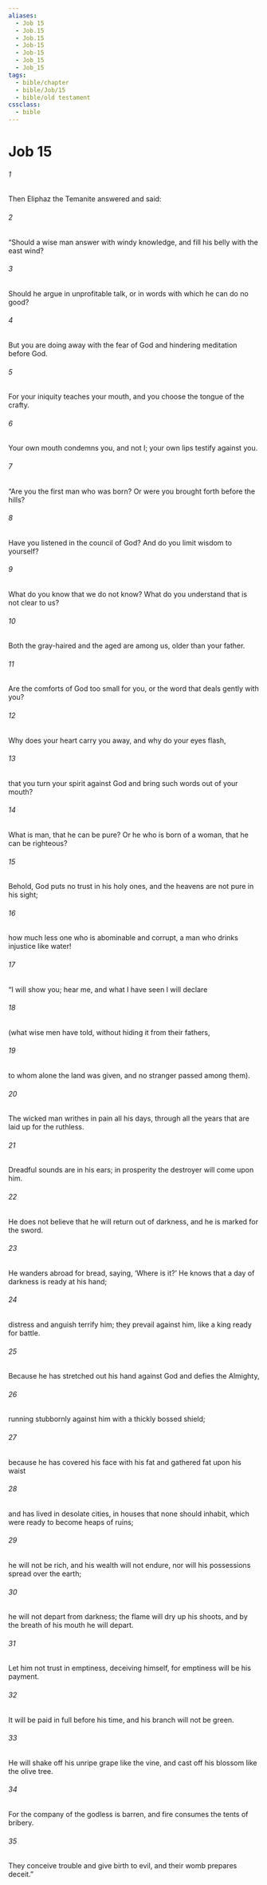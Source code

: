 ```yaml
---
aliases:
  - Job 15
  - Job.15
  - Job.15
  - Job-15
  - Job-15
  - Job_15
  - Job_15
tags:
  - bible/chapter
  - bible/Job/15
  - bible/old testament
cssclass:
  - bible
---
```


# Job 15

###### 1
Then Eliphaz the Temanite answered and said:
###### 2
“Should a wise man answer with windy knowledge, and fill his belly with the east wind?
###### 3
Should he argue in unprofitable talk, or in words with which he can do no good?
###### 4
But you are doing away with the fear of God and hindering meditation before God.
###### 5
For your iniquity teaches your mouth, and you choose the tongue of the crafty.
###### 6
Your own mouth condemns you, and not I; your own lips testify against you.
###### 7
“Are you the first man who was born? Or were you brought forth before the hills?
###### 8
Have you listened in the council of God? And do you limit wisdom to yourself?
###### 9
What do you know that we do not know? What do you understand that is not clear to us?
###### 10
Both the gray-haired and the aged are among us, older than your father.
###### 11
Are the comforts of God too small for you, or the word that deals gently with you?
###### 12
Why does your heart carry you away, and why do your eyes flash,
###### 13
that you turn your spirit against God and bring such words out of your mouth?
###### 14
What is man, that he can be pure? Or he who is born of a woman, that he can be righteous?
###### 15
Behold, God puts no trust in his holy ones, and the heavens are not pure in his sight;
###### 16
how much less one who is abominable and corrupt, a man who drinks injustice like water!
###### 17
“I will show you; hear me, and what I have seen I will declare
###### 18
(what wise men have told, without hiding it from their fathers,
###### 19
to whom alone the land was given, and no stranger passed among them).
###### 20
The wicked man writhes in pain all his days, through all the years that are laid up for the ruthless.
###### 21
Dreadful sounds are in his ears; in prosperity the destroyer will come upon him.
###### 22
He does not believe that he will return out of darkness, and he is marked for the sword.
###### 23
He wanders abroad for bread, saying, ‘Where is it?’ He knows that a day of darkness is ready at his hand;
###### 24
distress and anguish terrify him; they prevail against him, like a king ready for battle.
###### 25
Because he has stretched out his hand against God and defies the Almighty,
###### 26
running stubbornly against him with a thickly bossed shield;
###### 27
because he has covered his face with his fat and gathered fat upon his waist
###### 28
and has lived in desolate cities, in houses that none should inhabit, which were ready to become heaps of ruins;
###### 29
he will not be rich, and his wealth will not endure, nor will his possessions spread over the earth;
###### 30
he will not depart from darkness; the flame will dry up his shoots, and by the breath of his mouth he will depart.
###### 31
Let him not trust in emptiness, deceiving himself, for emptiness will be his payment.
###### 32
It will be paid in full before his time, and his branch will not be green.
###### 33
He will shake off his unripe grape like the vine, and cast off his blossom like the olive tree.
###### 34
For the company of the godless is barren, and fire consumes the tents of bribery.
###### 35
They conceive trouble and give birth to evil, and their womb prepares deceit.”


